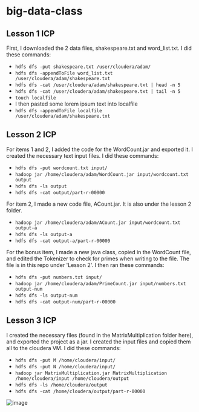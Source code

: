 # big-data-class

## Lesson 1 ICP
First, I downloaded the 2 data files, shakespeare.txt and word_list.txt.
I did these commands:
* `hdfs dfs -put shakespeare.txt /user/cloudera/adam/`
* `hdfs dfs -appendToFile word_list.txt /user/cloudera/adam/shakespeare.txt`
* `hdfs dfs -cat /user/cloudera/adam/shakespeare.txt | head -n 5`
* `hdfs dfs -cat /user/cloudera/adam/shakespeare.txt | tail -n 5`
* `touch localfile`
* I then pasted some lorem ipsum text into localfile
* `hdfs dfs -appendToFile localfile /user/cloudera/adam/shakespeare.txt`

## Lesson 2 ICP
For items 1 and 2, I added the code for the WordCount.jar and exported it. I created the necessary text input files.
I did these commands:
* `hdfs dfs -put wordcount.txt input/`
* `hadoop jar /home/cloudera/adam/WordCount.jar input/wordcount.txt output`
* `hdfs dfs -ls output`
* `hdfs dfs -cat output/part-r-00000`

For item 2, I made a new code file, ACount.jar. It is also under the lesson 2 folder.
* `hadoop jar /home/cloudera/adam/ACount.jar input/wordcount.txt output-a`
* `hdfs dfs -ls output-a`
* `hdfs dfs -cat output-a/part-r-00000`

For the bonus item, I made a new java class, copied in the WordCount file, and edited the Tokenizer to check for primes when writing to the file.
The file is in this repo under 'Lesson 2'. I then ran these commands:
* `hdfs dfs -put numbers.txt input/`
* `hadoop jar /home/cloudera/adam/PrimeCount.jar input/numbers.txt output-num`
* `hdfs dfs -ls output-num`
* `hdfs dfs -cat output-num/part-r-00000`

## Lesson 3 ICP
I created the necessary files (found in the MatrixMultiplication folder here), and exported the project as a jar. I created the input files and copied them all to the cloudera VM.
I did these commands:
* `hdfs dfs -put M /home/cloudera/input/`
* `hdfs dfs -put N /home/cloudera/input/`
* `hadoop jar MatrixMultiplication.jar MatrixMultiplication /home/cloudera/input /home/cloudera/output`
* `hdfs dfs -ls /home/cloudera/output`
* `hdfs dfs -cat /home/cloudera/output/part-r-00000`

![image](https://i.imgur.com/8V8QTuy.png)
